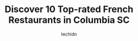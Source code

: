 ---
layout: ampstory
image: https://i0.wp.com/www.depkes.org/wp-content/uploads/2023/06/french-restaurants-0-in-columbia-sc-1685798957.jpeg?resize=640,853
author: techidn
featured: false
description: Discover the impressive array of French Restaurants options in Columbia SC, where you can find 10 of the largest French Restaurants establishments in the area. From renowned classics to hidd
title: Discover 10 Top-rated French Restaurants in Columbia SC
cover:
   title: Discover 10 Top-rated French Restaurants in Columbia SC
   subtitle: Rickpate
   background: https://www.depkes.org/wp-content/uploads/2023/06/french-restaurants-0-in-columbia-sc-1685798957.jpeg

pages: 
 - layout: thirds
   top: <h1>#1 Cowboy Brazilian Steakhouse</h1>
   bottom: "<p>Everything was GREAT. I tried all of their meats. The meats were very flavorful and perfectly cooked. The salad bar and hot bar had alot of choices and they were all amaz</p>"
   background: https://www.depkes.org/wp-content/uploads/2023/06/french-restaurants-1-in-columbia-sc-1685798958.jpeg
   backgroundblur: true
 - layout: thirds
   top: <h1>#2 Motor Supply Company Bistro</h1>
   bottom: "<p>From the pork belly to rabbit to wreck fish to grass fed steak, this was a absolutely phenomenal experience!!! Our server, Blayne, gave us great suggestions on cocktails </p>"
   background: https://www.depkes.org/wp-content/uploads/2023/06/french-restaurants-2-in-columbia-sc-1685798958.png
   cta:
      link: https://www.depkes.org/blog/discover-10-top-rated-french-restaurants-in-columbia-sc/
      text: Discover 10 Top-rated French Restaurants in Columbia SC
 - layout: thirds
   top: <h1>#3 Colas Restaurant</h1>
   bottom: "<p>1215 Assembly St, Columbia, SC 29201, United States</p>"
   background: https://www.depkes.org/wp-content/uploads/2023/06/french-restaurants-3-in-columbia-sc-1685798959.jpeg
   cta:
      link: https://www.depkes.org/blog/discover-10-top-rated-french-restaurants-in-columbia-sc/
      text: Discover 10 Top-rated French Restaurants in Columbia SC
 - layout: thirds
   top: <h1>#4 The Melting Pot</h1>
   bottom: "<p>1410 Colonial Life Blvd W Suite 130, Columbia, SC 29210, United States</p>"
   background: https://images.unsplash.com/photo-1546497974-b213c9efb599?ixlib=rb-4.0.3&ixid=MnwxMjA3fDB8MHxwaG90by1wYWdlfHx8fGVufDB8fHx8&auto=format&fit=crop&w=640&h=853&q=80
   cta:
      link: https://www.depkes.org/blog/discover-10-top-rated-french-restaurants-in-columbia-sc/
      text: Discover 10 Top-rated French Restaurants in Columbia SC
 - layout: thirds
   top: <h1>#5 Noma Bistro by Al Amir</h1>
   bottom: "<p>2431 Main St, Columbia, SC 29203, United States</p>"
   background: https://images.unsplash.com/photo-1524169358666-79f22534bc6e?ixlib=rb-4.0.3&ixid=MnwxMjA3fDB8MHxwaG90by1wYWdlfHx8fGVufDB8fHx8&auto=format&fit=crop&w=640&h=853&q=80
   cta:
      link: https://www.depkes.org/blog/discover-10-top-rated-french-restaurants-in-columbia-sc/
      text: Discover 10 Top-rated French Restaurants in Columbia SC
 - layout: thirds
   top: <h1>#6 Main Course</h1>
   bottom: "<p>1624 Main St, Columbia, SC 29201, United States</p>"
   background: https://images.unsplash.com/photo-1522441815192-d9f04eb0615c?ixlib=rb-4.0.3&ixid=MnwxMjA3fDB8MHxwaG90by1wYWdlfHx8fGVufDB8fHx8&auto=format&fit=crop&w=640&h=853&q=80
   cta:
      link: https://www.depkes.org/blog/discover-10-top-rated-french-restaurants-in-columbia-sc/
      text: Discover 10 Top-rated French Restaurants in Columbia SC
 - layout: thirds
   top: <h1>#7 Mr. Friendlys New Southern Cafe</h1>
   bottom: "<p>2001 Greene St A, Columbia, SC 29205, United States</p>"
   background: https://images.unsplash.com/photo-1564951434112-64d74cc2a2d7?ixlib=rb-4.0.3&ixid=MnwxMjA3fDB8MHxwaG90by1wYWdlfHx8fGVufDB8fHx8&auto=format&fit=crop&w=640&h=853&q=80
   cta:
      link: https://www.depkes.org/blog/discover-10-top-rated-french-restaurants-in-columbia-sc/
      text: Discover 10 Top-rated French Restaurants in Columbia SC
 - layout: thirds
   middle: Continue reading...
   background: https://images.unsplash.com/photo-1531169509526-f8f1fdaa4a67?ixlib=rb-4.0.3&ixid=MnwxMjA3fDB8MHxwaG90by1wYWdlfHx8fGVufDB8fHx8&auto=format&fit=crop&w=640&h=853&q=80
   cta:
      link: https://www.depkes.org/blog/discover-10-top-rated-french-restaurants-in-columbia-sc/
      text: Discover 10 Top-rated French Restaurants in Columbia SC
      
---